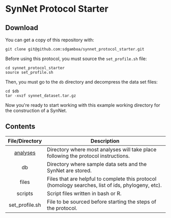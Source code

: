 # SynNet Protocol Starter



## Download

You can get a copy of this repository with:

    git clone git@github.com:sdgamboa/synnet_protocol_starter.git
    
Before using this protocol, you must source the `set_profile.sh` file:

    cd synnet_protocol_starter
    source set_profile.sh

Then, you must go to the `db` directory and decompress the data set files:

    cd $db
    tar -xvzf synnet_dataset.tar.gz

Now you're ready to start working with this example working directory for the 
construction of a SynNet.

## Contents

| File/Directory | Description |
| :------------: | ----------- |
| [analyses](./analyses) | Directory where most analyses will take place following the protocol instructions. |
| db | Directory where sample data sets and the SynNet are stored. |
| files | Files that are helpful to complete this protocol (homology searches, list of ids, phylogeny, etc). |
| scripts | Script files written in bash or R. |
| set_profile.sh | File to be sourced before starting the steps of the protocol. |

